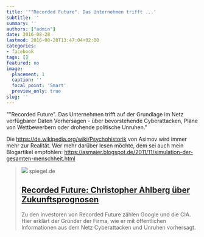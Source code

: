 ```yaml
---
title: '""Recorded Future". Das Unternehmen trifft ...'
subtitle: ''
summary: ''
authors: ["admin"]
date: 2016-08-28
lastmod: 2016-08-28T13:47:04+02:00
categories:
- facebook
tags: []
featured: no
image:
  placement: 1
  caption: ''
  focal_point: 'Smart'
  preview_only: true
slug: ''
---
```

""Recorded Future". Das Unternehmen trifft auf der Grundlage im Netz verfügbarer Daten Vorhersagen - über bevorstehende Cyberattacken, Pläne von Wettbewerbern oder drohende politische Unruhen."

Die https://de.wikipedia.org/wiki/Psychohistorik von Asimov wird immer mehr zur Realität. Wer mehr darüber lesen möchte, dem sei auch mein Blogartikel empfohlen: https://asmaier.blogspot.de/2011/11/simulation-der-gesamten-menschheit.html﻿
> [![](https://cdn.prod.www.spiegel.de/images/da4dcf82-0001-0004-0000-000000991105_w960_r1.778_fpx44.17_fpy45.jpg)](http://www.spiegel.de/netzwelt/netzpolitik/recorded-future-christopher-ahlberg-ueber-zukunftsprognosen-a-1090125.html)
> spiegel.de
> ## [Recorded Future: Christopher Ahlberg über Zukunftsprognosen](http://www.spiegel.de/netzwelt/netzpolitik/recorded-future-christopher-ahlberg-ueber-zukunftsprognosen-a-1090125.html)
>
>Zu den Investoren von Recorded Future zählen Google und die CIA. Hier erklärt der Gründer der Firma, wie er mit öffentlichen Informationen aus dem Netz Cyberattacken und Unruhen vorhersagt.

